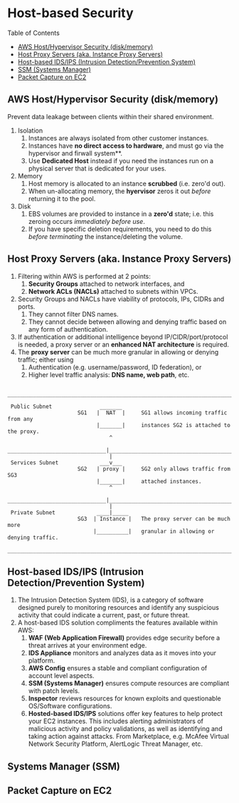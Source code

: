 # Host-based Security

Table of Contents

- [AWS Host/Hypervisor Security (disk/memory)](#aws-hosthypervisor-security-diskmemory)
- [Host Proxy Servers  (aka. Instance Proxy Servers)](#host-proxy-servers--aka-instance-proxy-servers)
- [Host-based IDS/IPS (Intrusion Detection/Prevention System)](#host-based-idsips-intrusion-detectionprevention-system)
- [SSM (Systems Manager)](#systems-manager-ssm)
- [Packet Capture on EC2](#packet-capture-on-ec2)


## AWS Host/Hypervisor Security (disk/memory)

Prevent data leakage between clients within their shared environment.

1. Isolation
   1. Instances are always isolated from other customer instances.
   2. Instances have **no direct access to hardware**, and must go via the hypervisor and firwall system**.
   3. Use **Dedicated Host** instead if you need the instances run on a physical server that is dedicated for your uses.
2. Memory
   1. Host memory is allocated to an instance **scrubbed** (i.e. zero'd out).
   2. When un-allocating memory, the **hyervisor** zeros it out *before* returning it to the pool.
3. Disk
   1. EBS volumes are provided to instance in a **zero'd** state; i.e. this zeroing occurs *immediately before use*.
   2. If you have specific deletion requirements, you need to do this *before terminating* the instance/deleting the
      volume.


## Host Proxy Servers  (aka. Instance Proxy Servers)

1. Filtering within AWS is performed at 2 points:
   1. **Security Groups** attached to network interfaces, and
   2. **Network ACLs (NACLs)** attached to subnets within VPCs.
2. Security Groups and NACLs have viability of protocols, IPs, CIDRs and ports. 
   1. They cannot filter DNS names.
   2. They cannot decide between allowing and denying traffic based on any form of authentication.
3. If authentication or additional intelligence beyond IP/CIDR/port/protocol is needed, a proxy server or an
   **enhanced NAT architecture** is required.
4. The **proxy server** can be much more granular in allowing or denying traffic; either using
   1. Authentication (e.g. username/password, ID federation), or
   2. Higher level traffic analysis: **DNS name, web path**, etc.

```
 ________________________________________________________________________________ 
 
 Public Subnet               _______
                      SG1   |  NAT  |     SG1 allows incoming traffic from any
                            |_______|     instances SG2 is attached to the proxy.
                                ^
 _______________________________|________________________________________________ 
                                |
 Services Subnet             ___v___
                      SG2   | proxy |     SG2 only allows traffic from SG3
                            |_______|     attached instances.
                                ^
 _______________________________|________________________________________________ 
                                |
 Private Subnet             ____|_____
                      SG3  | Instance |   The proxy server can be much more
                           |__________|   granular in allowing or denying traffic.
 ________________________________________________________________________________ 
```

## Host-based IDS/IPS (Intrusion Detection/Prevention System)

1. The Intrusion Detection System (IDS), is a category of software designed purely to monitoring resources and identify
   any suspicious activity that could indicate a current, past, or future threat.
2. A host-based IDS solution compliments the features available within AWS:
   1. **WAF (Web Application Firewall)** provides edge security before a threat arrives at your environment edge.
   2. **IDS Appliance** monitors and analyzes data as it moves into your platform.
   3. **AWS Config** ensures a stable and compliant configuration of account level aspects.
   4. **SSM (Systems Manager)** ensures compute resources are compliant with patch levels.
   5. **Inspector** reviews resources for known exploits and questionable OS/Software configurations.
   6. **Hosted-based IDS/IPS** solutions offer key features to help protect your EC2 instances. This includes alerting
      administrators of malicious activity and policy validations, as well as identifying and taking action against
      attacks. From Marketplace, e.g. McAfee Virtual Network Security Platform, AlertLogic Threat Manager, etc.


## Systems Manager (SSM)

## Packet Capture on EC2

